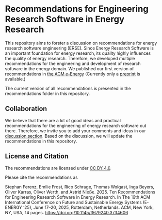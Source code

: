 # Recommendations for Engineering Research Software in Energy Research

This repository aims to forster a discussion on recommendations for energy research software engineering (ERSE). Since Energy Research Software is an important foundation for energy research, its quality highly influences the quality of energy research. Therefore, we developed multiple recommendations for the engineering and development of research software in the energy domain. 
We published our first version of recommendations in [the ACM e-Energy](https://doi.org/10.1145/3679240.3734606) (Currently only a [preprint](https://arxiv.org/abs/2502.13510) is available.)

The current version of all recommendations is presented in the recommendations folder in this repository.

## Collaboration
We believe that there are a lot of good ideas and practical recommendations for the engineering of energy research software out there. Therefore, we invite you to add your comments and ideas in our [discussion section](https://github.com/NFDI4Energy/ERSE_Recommendations/discussions).
Based on the discussion, we will update the recommendations in this repository.

## License and Citation
The recommendations are licensed under [CC BY 4.0]( https://creativecommons.org/licenses/by/4.0/).

Please cite the recommendations as 

Stephan Ferenz, Emilie Frost, Rico Schrage, Thomas Wolgast, Inga Beyers, Oliver Karras, Oliver Werth, and Astrid Nieße. 2025. Ten Recommendations for Engineering Research Software in Energy Research. In The 16th ACM International Conference on Future and Sustainable Energy Systems (E-ENERGY ’25), June 17–20, 2025, Rotterdam, Netherlands. ACM, New York, NY, USA, 14 pages. https://doi.org/10.1145/3679240.3734606
